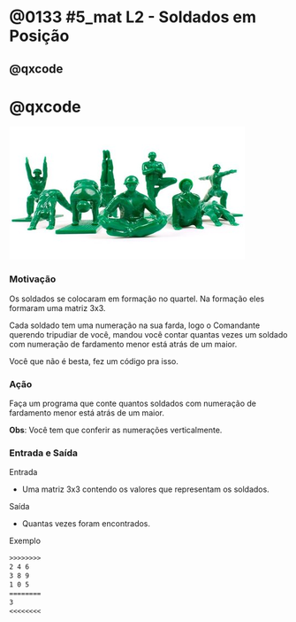 # @0133 #5_mat L2 - Soldados em Posição
## @qxcode

# @qxcode

![](capa.jpg)

### Motivação

Os soldados se colocaram em formação no quartel. Na formação eles formaram uma matriz 3x3.

Cada soldado tem uma numeração na sua farda, logo o Comandante querendo tripudiar de você, mandou você contar quantas vezes um soldado com numeração de fardamento menor está atrás de um maior.

Você que não é besta, fez um código pra isso.

### Ação

Faça um programa que conte quantos soldados com numeração de fardamento menor está atrás de um maior.

**Obs**: Você tem que conferir as numerações verticalmente.

### Entrada e Saída

Entrada

*   Uma matriz 3x3 contendo os valores que representam os soldados.

Saída

*   Quantas vezes foram encontrados.

Exemplo

```
>>>>>>>>
2 4 6
3 8 9
1 0 5
========
3
<<<<<<<<
```

<!---
>>>>>>>> 01
5 1 9
3 8 4
7 3 2
========
4
<<<<<<<<

>>>>>>>> 02
6 2 3
5 4 9
1 8 7
========
3
<<<<<<<<
--->
